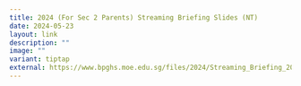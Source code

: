 ```yaml
---
title: 2024 (For Sec 2 Parents) Streaming Briefing Slides (NT)
date: 2024-05-23
layout: link
description: ""
image: ""
variant: tiptap
external: https://www.bpghs.moe.edu.sg/files/2024/Streaming_Briefing_2024__NT__V1.pdf
---
```

